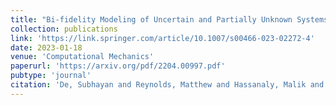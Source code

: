 ```yaml
---
title: "Bi-fidelity Modeling of Uncertain and Partially Unknown Systems using DeepONets"
collection: publications
link: 'https://link.springer.com/article/10.1007/s00466-023-02272-4'
date: 2023-01-18
venue: 'Computational Mechanics'
paperurl: 'https://arxiv.org/pdf/2204.00997.pdf'
pubtype: 'journal'
citation: 'De, Subhayan and Reynolds, Matthew and Hassanaly, Malik and King, Ryan N. and Doostan, Alireza (2023)&quot; Bi-fidelity Modeling of Uncertain and Partially Unknown Systems using DeepONets.&quot; <i>Computational Mechanics</i> Vol. 71, pp. 1251-1267'
---
```

